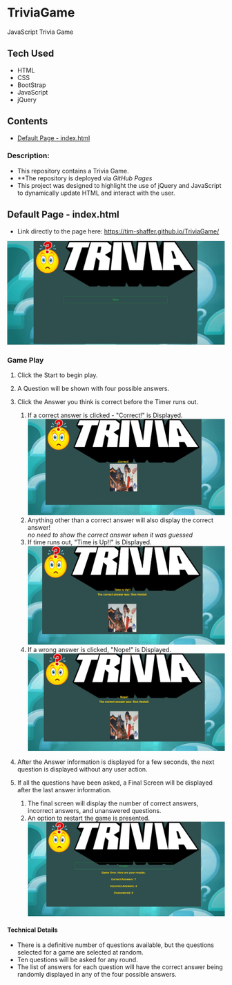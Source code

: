 # TriviaGame
JavaScript Trivia Game

## Tech Used
* HTML
* CSS
* BootStrap
* JavaScript
* jQuery

## Contents
* [Default Page - index.html](https://github.com/Tim-Shaffer/TriviaGame#default-page---indexhtml)

### Description:
* This repository contains a Trivia Game.
* **The repository is deployed via *GitHub Pages* 
* This project was designed to highlight the use of jQuery and JavaScript to dynamically update HTML and interact with the user.

## Default Page - index.html
* Link directly to the page here:  https://tim-shaffer.github.io/TriviaGame/

![Image of Default Page Screenshot](/assets/images/Start_Screen.jpg)

### Game Play

1. Click the Start to begin play.
1. A Question will be shown with four possible answers.
1. Click the Answer you think is correct before the Timer runs out.
	1. If a correct answer is clicked - "Correct!" is Displayed.
	![Image of Correct Screenshot](/assets/images/Correct_Screen.jpg)
	1. Anything other than a correct answer will also display the correct answer!  
	*no need to show the correct answer when it was guessed*
	1. If time runs out, "Time is Up!!" is Displayed. 
	![Image of Times Up Screenshot](/assets/images/TimesUp_Screen.jpg)
	1. If a wrong answer is clicked, "Nope!" is Displayed.
	![Image of Incorrect Screenshot](/assets/images/Incorrect_Screen.jpg)

1. After the Answer information is displayed for a few seconds, the next question is displayed without any user action.
1. If all the questions have been asked, a Final Screen will be displayed after the last answer information.
	1. The final screen will display the number of correct answers, incorrect answers, and unanswered questions. 
    1. An option to restart the game is presented.
	![Image of Final Screenshot](/assets/images/Results_Screen.jpg)

#### Technical Details
* There is a definitive number of questions available, but the questions selected for a game are selected at random.
* Ten questions will be asked for any round.
* The list of answers for each question will have the correct answer being randomly displayed in any of the four possible answers.






